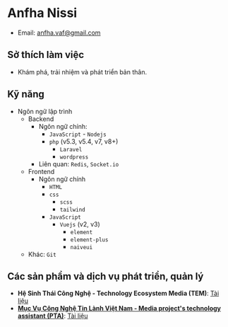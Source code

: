# Anfha Nissi

* Email: anfha.vaf@gmail.com

## Sở thích làm việc

* Khám phá, trải nhiệm và phát triển bản thân.

## Kỹ năng

* Ngôn ngữ lập trình
  * Backend
    * Ngôn ngữ chính:
      * `JavaScript` - `Nodejs`
      * `php` (v5.3, v5.4, v7, v8+)
        * `Laravel`
        * `wordpress`
    * Liên quan: `Redis`, `Socket.io`
  * Frontend
    * Ngôn ngữ chính
      * `HTML`
      * `css`
        * `scss`
        * `tailwind`
      * `JavaScript`
        * `Vuejs` (v2, v3)
          * `element`
          * `element-plus`
          *  `naiveui`
  * Khác: `Git`

## Các sản phẩm và dịch vụ phát triển, quản lý

* **Hệ Sinh Thái Công Nghệ - Technology Ecosystem Media (TEM)**: [Tài liệu](project/TEM.md)
* [**Mục Vụ Công Nghệ Tin Lành Việt Nam - Media project's technology assistant (PTA)**](https://www.facebook.com/CongNgheTinLanh): [Tài liệu](project/PTA.md)